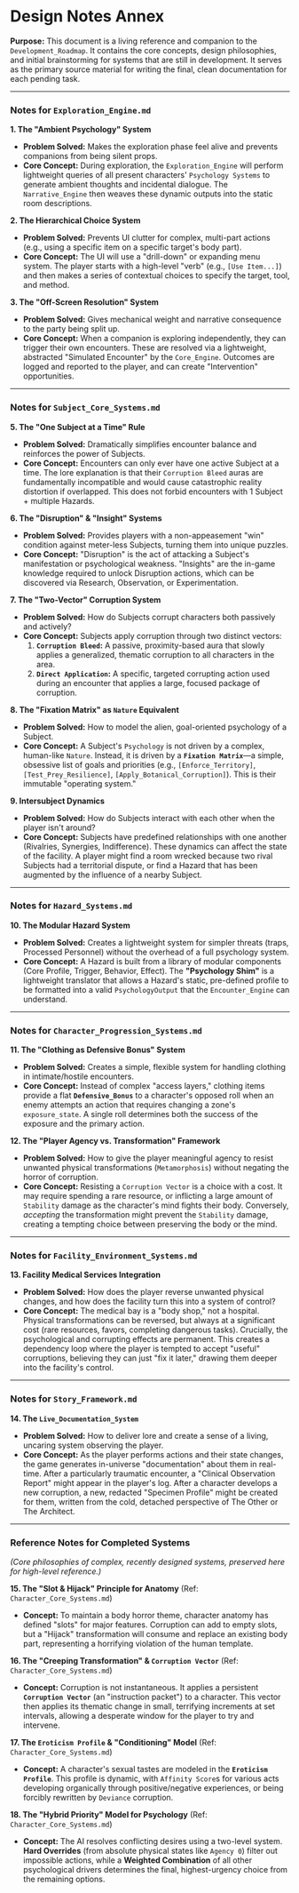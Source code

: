 # **Design Notes Annex**

**Purpose:** This document is a living reference and companion to the `Development_Roadmap`. It contains the core concepts, design philosophies, and initial brainstorming for systems that are still in development. It serves as the primary source material for writing the final, clean documentation for each pending task.

---
### **Notes for `Exploration_Engine.md`**

**1. The "Ambient Psychology" System**
*   **Problem Solved:** Makes the exploration phase feel alive and prevents companions from being silent props.
*   **Core Concept:** During exploration, the `Exploration_Engine` will perform lightweight queries of all present characters' `Psychology Systems` to generate ambient thoughts and incidental dialogue. The `Narrative_Engine` then weaves these dynamic outputs into the static room descriptions.

**2. The Hierarchical Choice System**
*   **Problem Solved:** Prevents UI clutter for complex, multi-part actions (e.g., using a specific item on a specific target's body part).
*   **Core Concept:** The UI will use a "drill-down" or expanding menu system. The player starts with a high-level "verb" (e.g., `[Use Item...]`) and then makes a series of contextual choices to specify the target, tool, and method.

**3. The "Off-Screen Resolution" System**
*   **Problem Solved:** Gives mechanical weight and narrative consequence to the party being split up.
*   **Core Concept:** When a companion is exploring independently, they can trigger their own encounters. These are resolved via a lightweight, abstracted "Simulated Encounter" by the `Core_Engine`. Outcomes are logged and reported to the player, and can create "Intervention" opportunities.

---
### **Notes for `Subject_Core_Systems.md`**

**5. The "One Subject at a Time" Rule**
*   **Problem Solved:** Dramatically simplifies encounter balance and reinforces the power of Subjects.
*   **Core Concept:** Encounters can only ever have one active Subject at a time. The lore explanation is that their `Corruption Bleed` auras are fundamentally incompatible and would cause catastrophic reality distortion if overlapped. This does not forbid encounters with 1 Subject + multiple Hazards.

**6. The "Disruption" & "Insight" Systems**
*   **Problem Solved:** Provides players with a non-appeasement "win" condition against meter-less Subjects, turning them into unique puzzles.
*   **Core Concept:** "Disruption" is the act of attacking a Subject's manifestation or psychological weakness. "Insights" are the in-game knowledge required to unlock Disruption actions, which can be discovered via Research, Observation, or Experimentation.

**7. The "Two-Vector" Corruption System**
*   **Problem Solved:** How do Subjects corrupt characters both passively and actively?
*   **Core Concept:** Subjects apply corruption through two distinct vectors:
    1.  **`Corruption Bleed`:** A passive, proximity-based aura that slowly applies a generalized, thematic corruption to all characters in the area.
    2.  **`Direct Application`:** A specific, targeted corrupting action used during an encounter that applies a large, focused package of corruption.

**8. The "Fixation Matrix" as `Nature` Equivalent**
*   **Problem Solved:** How to model the alien, goal-oriented psychology of a Subject.
*   **Core Concept:** A Subject's `Psychology` is not driven by a complex, human-like `Nature`. Instead, it is driven by a **`Fixation Matrix`**—a simple, obsessive list of goals and priorities (e.g., `[Enforce_Territory]`, `[Test_Prey_Resilience]`, `[Apply_Botanical_Corruption]`). This is their immutable "operating system."

**9. Intersubject Dynamics**
*   **Problem Solved:** How do Subjects interact with each other when the player isn't around?
*   **Core Concept:** Subjects have predefined relationships with one another (Rivalries, Synergies, Indifference). These dynamics can affect the state of the facility. A player might find a room wrecked because two rival Subjects had a territorial dispute, or find a Hazard that has been augmented by the influence of a nearby Subject.

---
### **Notes for `Hazard_Systems.md`**

**10. The Modular Hazard System**
*   **Problem Solved:** Creates a lightweight system for simpler threats (traps, Processed Personnel) without the overhead of a full psychology system.
*   **Core Concept:** A Hazard is built from a library of modular components (Core Profile, Trigger, Behavior, Effect). The **"Psychology Shim"** is a lightweight translator that allows a Hazard's static, pre-defined profile to be formatted into a valid `PsychologyOutput` that the `Encounter_Engine` can understand.

---
### **Notes for `Character_Progression_Systems.md`**

**11. The "Clothing as Defensive Bonus" System**
*   **Problem Solved:** Creates a simple, flexible system for handling clothing in intimate/hostile encounters.
*   **Core Concept:** Instead of complex "access layers," clothing items provide a flat **`Defensive_Bonus`** to a character's opposed roll when an enemy attempts an action that requires changing a zone's `exposure_state`. A single roll determines both the success of the exposure and the primary action.

**12. The "Player Agency vs. Transformation" Framework**
*   **Problem Solved:** How to give the player meaningful agency to resist unwanted physical transformations (`Metamorphosis`) without negating the horror of corruption.
*   **Core Concept:** Resisting a `Corruption Vector` is a choice with a cost. It may require spending a rare resource, or inflicting a large amount of `Stability` damage as the character's mind fights their body. Conversely, *accepting* the transformation might prevent the `Stability` damage, creating a tempting choice between preserving the body or the mind.

---
### **Notes for `Facility_Environment_Systems.md`**

**13. Facility Medical Services Integration**
*   **Problem Solved:** How does the player reverse unwanted physical changes, and how does the facility turn this into a system of control?
*   **Core Concept:** The medical bay is a "body shop," not a hospital. Physical transformations can be reversed, but always at a significant cost (rare resources, favors, completing dangerous tasks). Crucially, the psychological and corrupting effects are permanent. This creates a dependency loop where the player is tempted to accept "useful" corruptions, believing they can just "fix it later," drawing them deeper into the facility's control.

---
### **Notes for `Story_Framework.md`**

**14. The `Live_Documentation_System`**
*   **Problem Solved:** How to deliver lore and create a sense of a living, uncaring system observing the player.
*   **Core Concept:** As the player performs actions and their state changes, the game generates in-universe "documentation" about them in real-time. After a particularly traumatic encounter, a "Clinical Observation Report" might appear in the player's log. After a character develops a new corruption, a new, redacted "Specimen Profile" might be created for them, written from the cold, detached perspective of The Other or The Architect.

---
### **Reference Notes for Completed Systems**
*(Core philosophies of complex, recently designed systems, preserved here for high-level reference.)*

**15. The "Slot & Hijack" Principle for Anatomy** (Ref: `Character_Core_Systems.md`)
*   **Concept:** To maintain a body horror theme, character anatomy has defined "slots" for major features. Corruption can add to empty slots, but a "Hijack" transformation will consume and replace an existing body part, representing a horrifying violation of the human template.

**16. The "Creeping Transformation" & `Corruption Vector`** (Ref: `Character_Core_Systems.md`)
*   **Concept:** Corruption is not instantaneous. It applies a persistent **`Corruption Vector`** (an "instruction packet") to a character. This vector then applies its thematic change in small, terrifying increments at set intervals, allowing a desperate window for the player to try and intervene.

**17. The `Eroticism Profile` & "Conditioning" Model** (Ref: `Character_Core_Systems.md`)
*   **Concept:** A character's sexual tastes are modeled in the **`Eroticism Profile`**. This profile is dynamic, with `Affinity Score`s for various acts developing organically through positive/negative experiences, or being forcibly rewritten by `Deviance` corruption.

**18. The "Hybrid Priority" Model for Psychology** (Ref: `Character_Core_Systems.md`)
*   **Concept:** The AI resolves conflicting desires using a two-level system. **Hard Overrides** (from absolute physical states like `Agency 0`) filter out impossible actions, while a **Weighted Combination** of all other psychological drivers determines the final, highest-urgency choice from the remaining options.